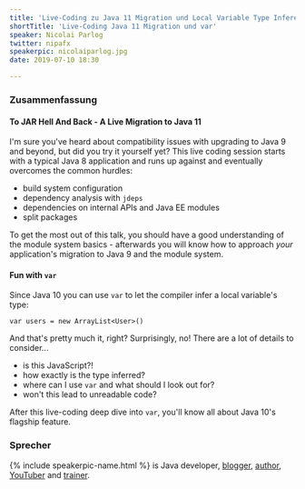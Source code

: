 ```yaml
---
title: 'Live-Coding zu Java 11 Migration und Local Variable Type Inference'
shortTitle: 'Live-Coding Java 11 Migration und var'
speaker: Nicolai Parlog
twitter: nipafx
speakerpic: nicolaiparlog.jpg
date: 2019-07-10 18:30

---
```


### Zusammenfassung

#### To JAR Hell And Back - A Live Migration to Java 11

I'm sure you've heard about compatibility issues with upgrading to
Java 9 and beyond, but did you try it yourself yet? This live coding
session starts with a typical Java 8 application and runs up against
and eventually overcomes the common hurdles:

* build system configuration
* dependency analysis with `jdeps`
* dependencies on internal APIs and Java EE modules
* split packages

To get the most out of this talk, you should have a good understanding
of the module system basics - afterwards you will know how to approach
*your* application's migration to Java 9 and the module system.


#### Fun with `var`

Since Java 10 you can use `var` to let the compiler infer a local
variable's type:

`var users = new ArrayList<User>()`

And that's pretty much it, right? Surprisingly, no! There are a lot of
details to consider...

* is this JavaScript?!
* how exactly is the type inferred?
* where can I use `var` and what should I look out for?
* won't this lead to unreadable code?

After this live-coding deep dive into `var`, you'll know all about
Java 10's flagship feature.


### Sprecher

{% include speakerpic-name.html %} is Java developer, [blogger](http://codefx.org/), [author](http://tiny.cc/jms), [YouTuber](http://tiny.cc/fx-yt) and [trainer](http://tiny.cc/nipafx).
